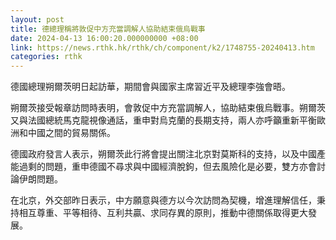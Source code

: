 ```yaml
---
layout: post
title: 德總理稱將敦促中方充當調解人協助結束俄烏戰事
date: 2024-04-13 16:00:20.000000000 +08:00
link: https://news.rthk.hk/rthk/ch/component/k2/1748755-20240413.htm
categories: rthk
---
```


德國總理朔爾茨明日起訪華，期間會與國家主席習近平及總理李強會晤。

朔爾茨接受報章訪問時表明，會敦促中方充當調解人，協助結束俄烏戰事。朔爾茨又與法國總統馬克龍視像通話，重申對烏克蘭的長期支持，兩人亦呼籲重新平衡歐洲和中國之間的貿易關係。

德國政府發言人表示，朔爾茨此行將會提出關注北京對莫斯科的支持，以及中國產能過剩的問題，重申德國不尋求與中國經濟脫鉤，但去風險化是必要，雙方亦會討論伊朗問題。

在北京，外交部昨日表示，中方願意與德方以今次訪問為契機，增進理解信任，秉持相互尊重、平等相待、互利共贏、求同存異的原則，推動中德關係取得更大發展。
